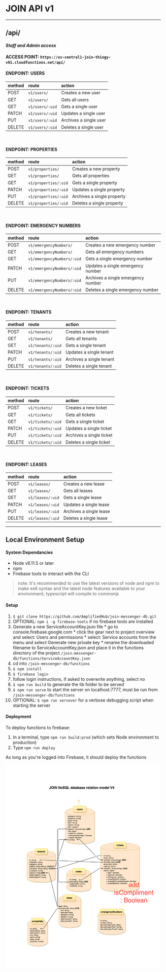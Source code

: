 # JOIN API v1
---
## /api/

#### *Staff and Admin access*

#### ACCESS POINT: `https://us-central1-join-thingy-v01.cloudfunctions.net/api/`

#### ENDPOINT: USERS
|method    |route                      | action |
|:---------|:--------------------------|:-------|
|POST      |`v1/users/`                 |Creates a new user |
|GET       |`v1/users/ `                |Gets all users |
|GET       |`v1/users/:uid`             |Gets a single user |
|PATCH     |`v1/users/:uid`             |Updates a single user |
|PUT       |`v1/users/:uid`             |Archives a single user |
|DELETE    |`v1/users/:uid`             |Deletes a single user |

<br>

#### ENDPOINT: PROPERTIES
|method    |route                      | action |
|:---------|:--------------------------|:-------|
|POST      |`v1/properties/`           |Creates a new property |
|GET       |`v1/properties/ `          |Gets all properties |
|GET       |`v1/properties/:uid`       |Gets a single property |
|PATCH     |`v1/properties/:uid`       |Updates a single property |
|PUT       |`v1/properties/:uid`       |Archives a single property |
|DELETE    |`v1/properties/:uid`       |Deletes a single property |

<br>

#### ENDPOINT: EMERGENCY NUMBERS
|method    |route                      | action |
|:---------|:--------------------------|:-------|
|POST      |`v1/emergencyNumbers/`     |Creates a new emergency number |
|GET       |`v1/emergencyNumbers/ `    |Gets all emergency numbers |
|GET       |`v1/emergencyNumbers/:uid` |Gets a single emergency number |
|PATCH     |`v1/emergencyNumbers/:uid` |Updates a single emergency number |
|PUT       |`v1/emergencyNumbers/:uid` |Archives a single emergency number |
|DELETE    |`v1/emergencyNumbers/:uid` |Deletes a single emergency number |

<br>

#### ENDPOINT: TENANTS
|method    |route                      | action |
|:---------|:--------------------------|:-------|
|POST      |`v1/tenants/`              |Creates a new tenant |
|GET       |`v1/tenants/ `             |Gets all tenants |
|GET       |`v1/tenants/:uid`          |Gets a single tenant |
|PATCH     |`v1/tenants/:uid`          |Updates a single tenant |
|PUT       |`v1/tenants/:uid`          |Archives a single tenant |
|DELETE    |`v1/tenants/:uid`          |Deletes a single tenant |

<br>

#### ENDPOINT: TICKETS
|method    |route                      | action |
|:---------|:--------------------------|:-------|
|POST      |`v1/tickets/`              |Creates a new ticket |
|GET       |`v1/tickets/ `             |Gets all tickets |
|GET       |`v1/tickets/:uid`          |Gets a single ticket |
|PATCH     |`v1/tickets/:uid`          |Updates a single ticket |
|PUT       |`v1/tickets/:uid`          |Archives a single ticket |
|DELETE    |`v1/tickets/:uid`          |Deletes a single ticket |

<br>

#### ENDPOINT: LEASES
|method    |route                      | action |
|:---------|:--------------------------|:-------|
|POST      |`v1/leases/`              |Creates a new lease |
|GET       |`v1/leases/ `             |Gets all leases |
|GET       |`v1/leases/:uid`          |Gets a single lease |
|PATCH     |`v1/leases/:uid`          |Updates a single lease |
|PUT       |`v1/leases/:uid`          |Archives a single lease |
|DELETE    |`v1/leases/:uid`          |Deletes a single lease |
---

## Local Environment Setup

#### System Dependancies
  * Node v6.11.5 or later
  * npm
  * Firebase tools to interact with the CLI

> note: It's recommended to use the latest versions of node and npm to make es6 syntax and the latest node features available to your environment; typescript will compile to commonjs

#### Setup
  1. `$ git clone https://github.com/AmplifiedHub/join-messenger-db.git`
  2. OPTIONAL: `npm i -g firebase-tools` if no firebase tools are installed
  3. Generate a new ServiceAccountKey.json file
    * go to console.firebase.google.com
    * click the gear next to project overview and select: Users and permissions
    * select: Service accounts from the menu and select Generate new private key
    * rename the downloaded filename to ServiceAccountKey.json and place it in the functions directory of the project `/join-messenger-db/functions/ServiceAccountKey.json`
  4. cd into `/join-messenger-db/functions`
  5. `$ npm install`
  6. `$ firebase login`
  7. follow login instructions, if asked to overwrite anything, select no
  8. `$ npm run build` to generate the lib folder to be served
  9. `$ npm run serve` to start the server on localhost:7777, must be run from `/join-messenger-db/functions`
  10. OPTIONAL: `$ npm run servever` for a verbose debugging script when starting the server

#### Deployment

To deploy functions to firebase:

1. In a terminal, type `npm run build:prod` (which sets Node environment to production)
2. Type `npm run deploy`

As long as you're logged into Firebase, it should deploy the functions



![join database model](./imgs/JOIN_DB_model.png)

